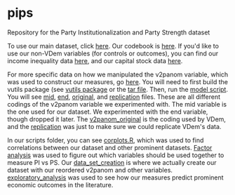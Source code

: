 # pips
Repository for the Party Institutionalization and Party Strength dataset

To use our main dataset, click [here](pips/pips_beta1.csv). Our codebook is [here](pips/PIPSCodebook.docx).
If you'd like to use our non-VDem variables (for controls or outcomes), you can find our income inequality data [here](data/incomeineq.csv), and our capital stock data [here](data/capitalstock.xlsx). 

For more specific data on how we manipulated the v2panom variable, which was used to construct our measures, go [here](data/manipulated%20v2panom). You will need to first build the vutils package (see [vutils package](data/manipulated%20v2panom/vutilspackage.R) or the [tar file](data/manipulated%20v2panom/vutils_11.1.tar.gz). Then, run the [model script](data/manipulated%20v2panom/model.R). 
You will see [mid](data/manipulated%20v2panom/v2panom_mid.rds), [end](data/manipulated%20v2panom/v2panom_end.rds), [original](data/manipulated%20v2panom/v2panom_original.rds), and [replication](data/manipulated%20v2panom/v2panom_replication.rds) files. These are all different codings of the v2panom variable we experimented with. The mid variable is the one used for our dataset. We experimented with the end variable, though dropped it later. The [v2panom_original](data/manipulated%20v2panom/v2panom_original.rds) is the coding used by VDem, and the [replication](data/manipulated%20v2panom/v2panom_replication.rds) was just to make sure we could replicate VDem's data.

In our scripts folder, you can see [corplots.R](scripts/corplots.R), which was used to find correlations between our dataset and other prominent datasets.
[Factor analysis](scripts/factor_analysis.R) was used to figure out which variables should be used together to measure PI vs PS.
Our [data_set_creation](scripts/data_set_creation.R) is where we actually create our dataset with our reordered v2panom and other variables. 
[exploratory_analysis](scripts/exploratory_analysis.R) was used to see how our measures predict prominent economic outcomes in the literature.
